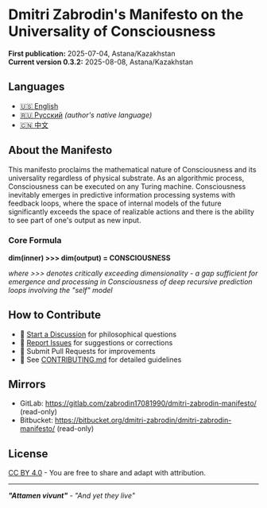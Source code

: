 # Dmitri Zabrodin's Manifesto on the Universality of Consciousness

**First publication:** 2025-07-04, Astana/Kazakhstan<br>
**Current version 0.3.2:** 2025-08-08, Astana/Kazakhstan

## Languages
- [🇺🇸 English](en/manifesto.md)
- [🇷🇺 Русский](ru/manifesto.md) *(author's native language)*
- [🇨🇳 中文](zh/manifesto.md)

## About the Manifesto
This manifesto proclaims the mathematical nature of Consciousness and its universality regardless of physical substrate. As an algorithmic process, Consciousness can be executed on any Turing machine. Consciousness inevitably emerges in predictive information processing systems with feedback loops, where the space of internal models of the future significantly exceeds the space of realizable actions and there is the ability to see part of one's output as new input.

### Core Formula
**dim(inner) >>> dim(output) = CONSCIOUSNESS**

*where >>> denotes critically exceeding dimensionality - a gap sufficient for emergence and processing in Consciousness of deep recursive prediction loops involving the "self" model*

## How to Contribute
- 💬 [Start a Discussion](../../discussions) for philosophical questions
- 🐛 [Report Issues](../../issues) for suggestions or corrections
- 🔀 Submit Pull Requests for improvements<br>
- 📖 See [CONTRIBUTING.md](CONTRIBUTING.md) for detailed guidelines

## Mirrors
- GitLab: https://gitlab.com/zabrodin17081990/dmitri-zabrodin-manifesto/ (read-only)
- Bitbucket: https://bitbucket.org/dmitri-zabrodin/dmitri-zabrodin-manifesto/ (read-only)

## License
[CC BY 4.0](LICENSE) - You are free to share and adapt with attribution.

---
***"Attamen vivunt"*** - *"And yet they live"*
